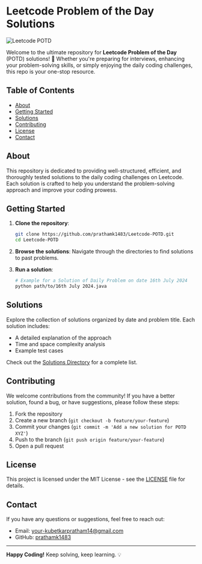 # Leetcode Problem of the Day Solutions

![Leetcode POTD](https://img.shields.io/badge/Leetcode-POTD-orange)

Welcome to the ultimate repository for **Leetcode Problem of the Day** (POTD) solutions! 🚀 Whether you're preparing for interviews, enhancing your problem-solving skills, or simply enjoying the daily coding challenges, this repo is your one-stop resource.

## Table of Contents

- [About](#about)
- [Getting Started](#getting-started)
- [Solutions](#solutions)
- [Contributing](#contributing)
- [License](#license)
- [Contact](#contact)

## About

This repository is dedicated to providing well-structured, efficient, and thoroughly tested solutions to the daily coding challenges on Leetcode. Each solution is crafted to help you understand the problem-solving approach and improve your coding prowess.

## Getting Started

1. **Clone the repository**:
    ```bash
    git clone https://github.com/prathamk1483/Leetcode-POTD.git
    cd Leetcode-POTD
    ```

2. **Browse the solutions**: Navigate through the directories to find solutions to past problems.

3. **Run a solution**:
    ```bash
    # Example for a Solution of Daily Problem on date 16th July 2024
    python path/to/16th July 2024.java
    ```

## Solutions

Explore the collection of solutions organized by date and problem title. Each solution includes:
- A detailed explanation of the approach
- Time and space complexity analysis
- Example test cases

Check out the [Solutions Directory](./solutions) for a complete list.

## Contributing

We welcome contributions from the community! If you have a better solution, found a bug, or have suggestions, please follow these steps:

1. Fork the repository
2. Create a new branch (`git checkout -b feature/your-feature`)
3. Commit your changes (`git commit -m 'Add a new solution for POTD XYZ'`)
4. Push to the branch (`git push origin feature/your-feature`)
5. Open a pull request

## License

This project is licensed under the MIT License - see the [LICENSE](LICENSE) file for details.

## Contact

If you have any questions or suggestions, feel free to reach out:

- Email: [your-kubetkarpratham14@gmail.com](mailto:kubetkarpratham14@gmail.com)
- GitHub: [prathamk1483](https://github.com/prathamk1483)

---

**Happy Coding!** Keep solving, keep learning. 💡

